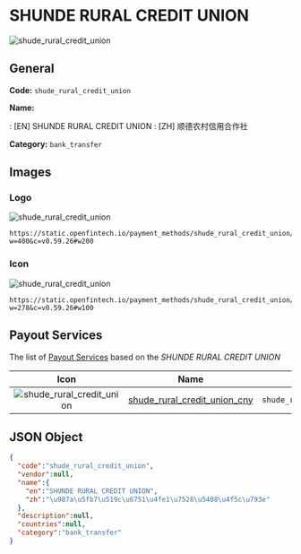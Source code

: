 
# SHUNDE RURAL CREDIT UNION 
![shude_rural_credit_union](https://static.openfintech.io/payment_methods/shude_rural_credit_union/logo.svg?w=400&c=v0.59.26#w200)  

## General 
**Code:** `shude_rural_credit_union` 
 
**Name:** 
 
:	[EN] SHUNDE RURAL CREDIT UNION 
:	[ZH] 顺德农村信用合作社 
 
**Category:** `bank_transfer` 
 

## Images 

### Logo 
![shude_rural_credit_union](https://static.openfintech.io/payment_methods/shude_rural_credit_union/logo.svg?w=400&c=v0.59.26#w200)  

```
https://static.openfintech.io/payment_methods/shude_rural_credit_union/logo.svg?w=400&c=v0.59.26#w200
```  

### Icon 
![shude_rural_credit_union](https://static.openfintech.io/payment_methods/shude_rural_credit_union/icon.svg?w=278&c=v0.59.26#w100)  

```
https://static.openfintech.io/payment_methods/shude_rural_credit_union/icon.svg?w=278&c=v0.59.26#w100
```  

## Payout Services 
 
The list of [Payout Services](/payout-services/) based on the _SHUNDE RURAL CREDIT UNION_ 

|Icon|Name|Code| 
|:---:|:---:|:---:| 
|![shude_rural_credit_union](https://static.openfintech.io/payout_methods/shude_rural_credit_union/icon.svg?w=278&c=v0.59.26#w40) |[shude_rural_credit_union_cny](/payout-services/shude_rural_credit_union_cny/)|`shude_rural_credit_union_cny`| 
 

## JSON Object 

```json
{
  "code":"shude_rural_credit_union",
  "vendor":null,
  "name":{
    "en":"SHUNDE RURAL CREDIT UNION",
    "zh":"\u987a\u5fb7\u519c\u6751\u4fe1\u7528\u5408\u4f5c\u793e"
  },
  "description":null,
  "countries":null,
  "category":"bank_transfer"
}
```  
